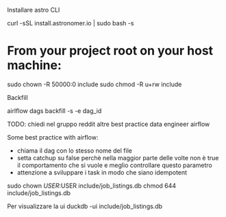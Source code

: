 Installare astro CLI

curl -sSL install.astronomer.io | sudo bash -s

# From your project root on your host machine:
sudo chown -R 50000:0 include
sudo chmod -R u+rw include


Backfill

airlflow dags backfill -s <start> -e <end> dag_id


TODO: chiedi nel gruppo reddit altre best practice data engineer airflow

Some best practice with airflow:
 - chiama il dag con lo stesso nome del file
 - setta catchup su false perchè nella maggior parte delle volte non è true il comportamento che si vuole e meglio controllare questo parametro
 - attenzione a sviluppare i task in modo che siano idempotent


sudo chown $USER:$USER include/job_listings.db
 chmod 644  include/job_listings.db   

 Per visualizzare la ui
duckdb -ui include/job_listings.db